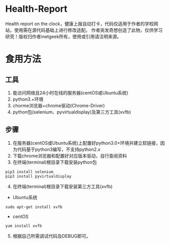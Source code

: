 # Health-Report
Health report on the clock，健康上报自动打卡，代码仅适用于作者的学校网站，使用需在源代码基础上进行修改适配。
作者突发奇想创造了此物，仅供学习研究！版权归作者inetgeek所有，使用或引用请注明来源。
# 食用方法
## 工具
1. 能访问网络且24小时在线的服务器(centOS或Ubuntu系统)
2. python3.+环境
3. chorme浏览器+chrome驱动(Chrome-Driver)
4. python包(selenium、pyvirtualdisplay)及第三方工具(xvfb)
## 步骤
1. 在服务器(centOS或Ubuntu系统)上配置好python3.0+环境并建立软链接，因为代码基于python3编写，不支持python2.x
2. 下载chrome浏览器和配置好对应版本驱动，自行查阅资料
3. 在终端(terminal)根目录下载安装python包
```shell
pip3 install selenium
pip3 install pyvirtualdisplay
```
4. 在终端(terminal)根目录下载安装第三方工具(xvfb)
- Ubuntu系统
```shell
sudo apt-get install xvfb
```
- centOS
```shell
yum install xvfb
```
5. 根据自己所需调试代码及DEBUG即可。
